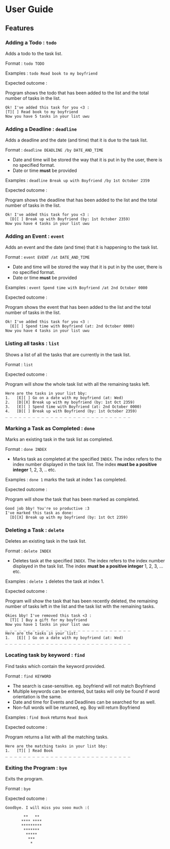 # User Guide

## Features 

### Adding a Todo : `todo`

Adds a todo to the task list.

Format : `todo TODO`

Examples : `todo Read book to my boyfriend`

Expected outcome :

Program shows the todo that has been added to the list and the total number of tasks in the list.
```
Ok! I've added this task for you <3 :
[T][ ] Read book to my boyfriend
Now you have 5 tasks in your list uwu
```


### Adding a Deadline : `deadline`

Adds a deadline and the date (and time) that it is due to the task list.

Format : `deadline DEADLINE /by DATE_AND_TIME`

* Date and time will be stored the way that it is put in by the user, there is no specified format.
* Date or time **must** be provided

Examples : `deadline Break up with Boyfriend /by 1st October 2359`

Expected outcome :

Program shows the deadline that has been added to the list and the total number of tasks in the list.

```
Ok! I've added this task for you <3 :
  [D][ ] Break up with Boyfriend (by: 1st October 2359)
Now you have 4 tasks in your list uwu
```

### Adding an Event : `event`

Adds an event and the date (and time) that it is happening to the task list.

Format : `event EVENT /at DATE_AND_TIME`

* Date and time will be stored the way that it is put in by the user, there is no specified format.
* Date or time **must** be provided

Examples : `event Spend time with Boyfriend /at 2nd October 0000`

Expected outcome :

Program shows the event that has been added to the list and the total number of tasks in the list.
```
Ok! I've added this task for you <3 :
  [E][ ] Spend time with Boyfriend (at: 2nd October 0000)
Now you have 4 tasks in your list uwu
```



### Listing all tasks : `list`

Shows a list of all the tasks that are currently in the task list.

Format : `list`

Expected outcome :

Program will show the whole task list with all the remaining tasks left.
```
Here are the tasks in your list bby:
1.   [E][ ] Go on a date with my boyfriend (at: Wed)
2.   [D][X] Break up with my boyfriend (by: 1st Oct 2359)
3.   [E][ ] Spend time with Boyfriend (at: 2nd October 0000)
4.   [D][ ] Break up with Boyfriend (by: 1st October 2359)
_ _ _ _ _ _ _ _ _ _ _ _ _ _ _ _ _ _ _ _ _ _ _ _ _ _ _ _ 

```


### Marking a Task as Completed : `done`

Marks an existing task in the task list as completed.

Format : `done INDEX`

* Marks task as completed at the specified `INDEX`. The index refers to the index number displayed in the task list. The index **must be a positive integer** 1, 2, 3, .. etc.

Examples : `done 1` marks the task at index 1 as completed.

Expected outcome :

Program will show the task that has been marked as completed.
```
Good job bby! You're so productive :3
I've marked this task as done:
  [D][X] Break up with my boyfriend (by: 1st Oct 2359)
```


### Deleting a Task : `delete`

Deletes an existing task in the task list.

Format : `delete INDEX`

* Deletes task at the specified `INDEX`. The index refers to the index number displayed in the task list. The index **must be a positive integer** 1, 2, 3, ... etc.

Examples : `delete 1` deletes the task at index 1.

Expected outcome :

Program will show the task that has been recently deleted, the remaining number of tasks left in the list and the task list with the remaining tasks.
```
Okies bby! I've removed this task <3 :
  [T][ ] Buy a gift for my boyfriend
Now you have 1 tasks in your list uwu
_ _ _ _ _ _ _ _ _ _ _ _ _ _ _ _ _ _ _ _ _ _ _ _ _ _ _ _ 
Here are the tasks in your list:
1.   [E][ ] Go on a date with my boyfriend (at: Wed)
_ _ _ _ _ _ _ _ _ _ _ _ _ _ _ _ _ _ _ _ _ _ _ _ _ _ _ _ 
```




### Locating task by keyword : `find`

Find tasks which contain the keyword provided.

Format : `find KEYWORD`

* The search is case-sensitive. eg. boyfriend will not match Boyfriend
* Multiple keywords can be entered, but tasks will only be found if word orientation is the same.
* Date and time for Events and Deadlines can be searched for as well.
* Non-full words will be returned, eg. Boy will return Boyfriend

Examples : `find Book` returns `Read Book`

Expected outcome :

Program returns a list with all the matching tasks.
```
Here are the matching tasks in your list bby:
1.   [T][ ] Read Book
_ _ _ _ _ _ _ _ _ _ _ _ _ _ _ _ _ _ _ _ _ _ _ _ _ _ _ _ 
```


### Exiting the Program : `bye`

Exits the program.

Format : `bye`

Expected outcome :

```
Goodbye. I will miss you sooo much :(

        **   **    
       **** **** 
       *********
        *******
         *****
          ***
           *
```
